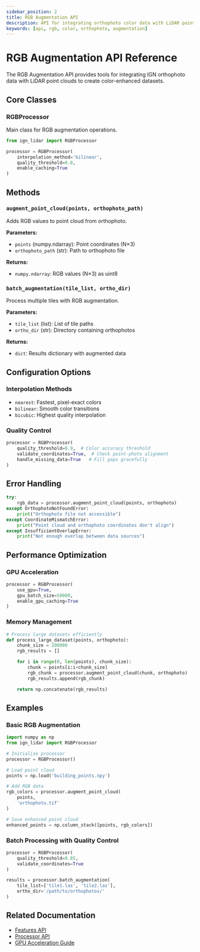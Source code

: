 ```yaml
---
sidebar_position: 2
title: RGB Augmentation API
description: API for integrating orthophoto color data with LiDAR point clouds
keywords: [api, rgb, color, orthophoto, augmentation]
---
```


<!-- 🇫🇷 TRADUCTION FRANÇAISE REQUISE -->
<!-- Ce fichier est un modèle qui nécessite une traduction manuelle. -->
<!-- Veuillez traduire le contenu ci-dessous en conservant : -->
<!-- - Le frontmatter (métadonnées en haut) -->
<!-- - Les blocs de code (traduire uniquement les commentaires) -->
<!-- - Les liens et chemins de fichiers -->
<!-- - La structure Markdown -->



# RGB Augmentation API Reference

The RGB Augmentation API provides tools for integrating IGN orthophoto data with LiDAR point clouds to create color-enhanced datasets.

## Core Classes

### RGBProcessor

Main class for RGB augmentation operations.

```python
from ign_lidar import RGBProcessor

processor = RGBProcessor(
    interpolation_method='bilinear',
    quality_threshold=0.8,
    enable_caching=True
)
```

## Methods

### `augment_point_cloud(points, orthophoto_path)`

Adds RGB values to point cloud from orthophoto.

**Parameters:**

- `points` (numpy.ndarray): Point coordinates (N×3)
- `orthophoto_path` (str): Path to orthophoto file

**Returns:**

- `numpy.ndarray`: RGB values (N×3) as uint8

### `batch_augmentation(tile_list, ortho_dir)`

Process multiple tiles with RGB augmentation.

**Parameters:**

- `tile_list` (list): List of tile paths
- `ortho_dir` (str): Directory containing orthophotos

**Returns:**

- `dict`: Results dictionary with augmented data

## Configuration Options

### Interpolation Methods

- `nearest`: Fastest, pixel-exact colors
- `bilinear`: Smooth color transitions
- `bicubic`: Highest quality interpolation

### Quality Control

```python
processor = RGBProcessor(
    quality_threshold=0.9,  # Color accuracy threshold
    validate_coordinates=True,  # Check point-photo alignment
    handle_missing_data=True   # Fill gaps gracefully
)
```

## Error Handling

```python
try:
    rgb_data = processor.augment_point_cloud(points, orthophoto)
except OrthophotoNotFoundError:
    print("Orthophoto file not accessible")
except CoordinateMismatchError:
    print("Point cloud and orthophoto coordinates don't align")
except InsufficientOverlapError:
    print("Not enough overlap between data sources")
```

## Performance Optimization

### GPU Acceleration

```python
processor = RGBProcessor(
    use_gpu=True,
    gpu_batch_size=50000,
    enable_gpu_caching=True
)
```

### Memory Management

```python
# Process large datasets efficiently
def process_large_dataset(points, orthophoto):
    chunk_size = 100000
    rgb_results = []

    for i in range(0, len(points), chunk_size):
        chunk = points[i:i+chunk_size]
        rgb_chunk = processor.augment_point_cloud(chunk, orthophoto)
        rgb_results.append(rgb_chunk)

    return np.concatenate(rgb_results)
```

## Examples

### Basic RGB Augmentation

```python
import numpy as np
from ign_lidar import RGBProcessor

# Initialize processor
processor = RGBProcessor()

# Load point cloud
points = np.load('building_points.npy')

# Add RGB data
rgb_colors = processor.augment_point_cloud(
    points,
    'orthophoto.tif'
)

# Save enhanced point cloud
enhanced_points = np.column_stack([points, rgb_colors])
```

### Batch Processing with Quality Control

```python
processor = RGBProcessor(
    quality_threshold=0.85,
    validate_coordinates=True
)

results = processor.batch_augmentation(
    tile_list=['tile1.las', 'tile2.las'],
    ortho_dir='/path/to/orthophotos/'
)
```

## Related Documentation

- [Features API](./features)
- [Processor API](./processor)
- [GPU Acceleration Guide](../guides/gpu-acceleration)

